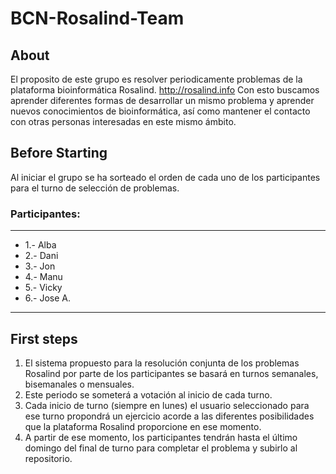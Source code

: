 # BCN-Rosalind-Team

## About
El proposito de este grupo es resolver periodicamente problemas de la plataforma bioinformática Rosalind.
http://rosalind.info
Con esto buscamos aprender diferentes formas de desarrollar un mismo problema y aprender nuevos conocimientos de bioinformática, así como mantener el contacto con otras personas interesadas en este mismo ámbito.

## Before Starting

Al iniciar el grupo se ha sorteado el orden de cada uno de los participantes para el turno de selección de problemas.

### Participantes:
--------------

* 1.- Alba
* 2.- Dani
* 3.- Jon
* 4.- Manu
* 5.- Vicky
* 6.- Jose A.

--------------

## First steps

1. El sistema propuesto para la resolución conjunta de los problemas Rosalind por parte de los participantes 
se basará en turnos semanales, bisemanales o mensuales.
2. Este periodo se someterá a votación al inicio de cada turno.
3. Cada inicio de turno (siempre en lunes) el usuario seleccionado para ese turno propondrá un ejercicio 
acorde a las diferentes posibilidades que la plataforma Rosalind proporcione en ese momento.
4. A partir de ese momento, los participantes tendrán hasta el último domingo del final de turno 
para completar el problema y subirlo al repositorio.

